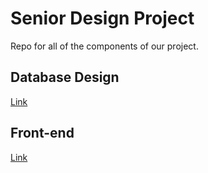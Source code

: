 # Senior Design Project
Repo for all of the components of our project.

## Database Design
[Link](https://github.com/rpatangay00/SeniorDesignProject/blob/c95989f5a87dc2b48841f3ec2b3506e8c7cc93dc/Database%20Design%20Assignment/Database-Design-T14.pdf)

## Front-end
[Link](https://github.com/rpatangay00/SeniorDesignProject/tree/main/tutoringacademy_frontend)

